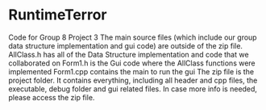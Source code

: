 # RuntimeTerror
Code for Group 8 Project 3
The main source files (which include our group data structure implementation and gui code) are outside of the zip file. 
AllClass.h has all of the Data Structure implementation and code that we collaborated on 
Form1.h is the Gui code where the AllClass functions were implemented
Form1.cpp contains the main to run the gui
The zip file is the project folder. It contains everything, including all header and cpp files, the executable, debug folder and gui related files. In case more info is needed, please access the zip file.

